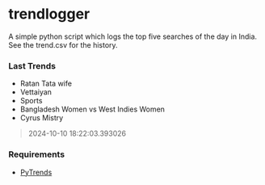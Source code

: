 # trendlogger
A simple python script which logs the top five searches of the day in India.<br>See the trend.csv for the history.<br>

<!-- Last Trends -->
### Last Trends
* Ratan Tata wife
* Vettaiyan
* Sports
* Bangladesh Women vs West Indies Women
* Cyrus Mistry
> 2024-10-10 18:22:03.393026

<!-- Requirements -->
### Requirements
* [PyTrends](https://github.com/dreyco676/pytrends)
